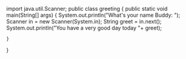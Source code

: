import java.util.Scanner;
public class greeting {
    public static void main(String[] args) {
        System.out.println("What's your name Buddy: ");
        Scanner in = new Scanner(System.in);
        String greet = in.next();
        System.out.println("You have a very good day today "+ greet);
        
    }
}
